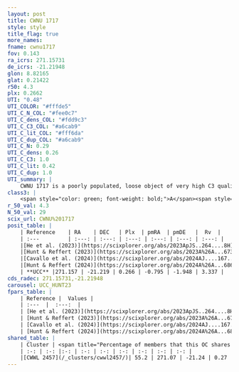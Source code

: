 ```yaml
---
layout: post
title: CWNU 1717
style: style
title_flag: true
more_names: 
fname: cwnu1717
fov: 0.143
ra_icrs: 271.15731
de_icrs: -21.21948
glon: 8.82165
glat: 0.21422
r50: 4.3
plx: 0.2662
UTI: "0.48"
UTI_COLOR: "#fffde5"
UTI_C_N_COL: "#fee0c7"
UTI_C_dens_COL: "#fdd9c3"
UTI_C_C3_COL: "#a6cab9"
UTI_C_lit_COL: "#fff6da"
UTI_C_dup_COL: "#a6cab9"
UTI_C_N: 0.29
UTI_C_dens: 0.26
UTI_C_C3: 1.0
UTI_C_lit: 0.42
UTI_C_dup: 1.0
UTI_summary: |
    CWNU 1717 is a poorly populated, loose object of very high C3 quality. It was recently reported in the literature. This object shares a significant percentage of members with a later reported entry.
class3: |
    <span style="color: green; font-weight: bold;">A</span><span style="color: green; font-weight: bold;">A</span>
r_50_val: 4.3
N_50_val: 29
scix_url: CWNU%201717
posit_table: |
    | Reference    | RA    | DEC   | Plx  | pmRA  | pmDE   |  Rv  |
    | :---         | :---: | :---: | :---: | :---: | :---: | :---: |
    |[He et al. (2023)](https://scixplorer.org/abs/2023ApJS..264....8H) | 271.227 | -21.243 | 0.284 | -0.792 | -1.967 | -- |
    |[Hunt & Reffert (2023)](https://scixplorer.org/abs/2023A%26A...673A.114H) | 271.077 | -21.22 | 0.265 | -0.777 | -1.942 | 6.42 |
    |[Cavallo et al. (2024)](https://scixplorer.org/abs/2024AJ....167...12C) | 271.152 | -21.242 | 0.266 | -- | -- | -- |
    |[Hunt & Reffert (2024)](https://scixplorer.org/abs/2024A%26A...686A..42H) | 271.077 | -21.22 | 0.265 | -0.777 | -1.942 | 6.42 |
    | **UCC** |271.157 | -21.219 | 0.266 | -0.795 | -1.948 | 3.337 | 
cds_radec: 271.15731,-21.21948
carousel: UCC_HUNT23
fpars_table: |
    | Reference |  Values |
    | :---  |  :---:  |
    | [He et al. (2023)](https://scixplorer.org/abs/2023ApJS..264....8H) | `A0=4.85, m-M=12.9, logAge=6.55` |
    | [Hunt & Reffert (2023)](https://scixplorer.org/abs/2023A%26A...673A.114H) | `AV50=4.318, diffAV50=2.743, MOD50=12.817, logAge50=7.077` |
    | [Cavallo et al. (2024)](https://scixplorer.org/abs/2024AJ....167...12C) | `AV50=4.54, dMod50=11.53, logAge50=6.88, [Fe/H]50=-0.78` |
    | [Hunt & Reffert (2024)](https://scixplorer.org/abs/2024A%26A...686A..42H) | `MassJ=1407.18` |
shared_table: |
    | Cluster | <span title="Percentage of members that this OC shares with the ones listed">%</span>   | RA   | DEC   | Plx   | pmRA  | pmDE  | Rv | UTI |
    | :-: | :-: |:-: | :-: | :-: | :-: | :-: | :-: | :-: |
    |[CWWL 2457](/_clusters/cwwl2457/)| 55.2 | 271.07 | -21.24 | 0.27 | -0.75 | -1.93 | 11.39 |0.22 |
---
```

